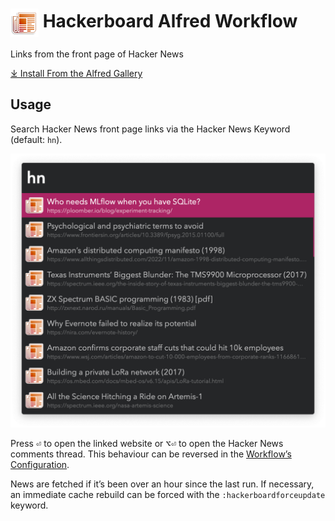 # <img src='Workflow/icon.png' width='45' align='center' alt='icon'> Hackerboard Alfred Workflow

Links from the front page of Hacker News

<a href='https://alfred.app/workflows/vitor/hackerboard'>⤓ Install From the Alfred Gallery</a>

## Usage

Search Hacker News front page links via the Hacker News Keyword (default: `hn`).

![Hacker News front page links](Workflow/images/about/hn.png)

Press <kbd>⏎</kbd> to open the linked website or <kbd>⌥</kbd><kbd>⏎</kbd> to open the Hacker News comments thread. This behaviour can be reversed in the [Workflow’s Configuration](https://www.alfredapp.com/help/workflows/user-configuration/).

News are fetched if it’s been over an hour since the last run. If necessary, an immediate cache rebuild can be forced with the `:hackerboardforceupdate` keyword.
